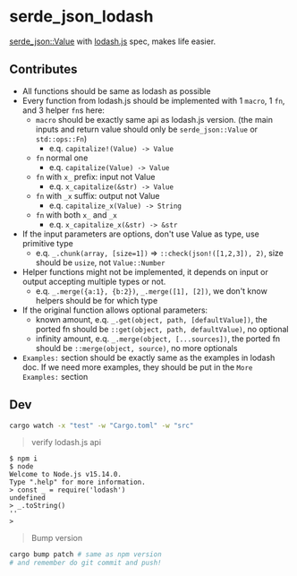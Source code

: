 # serde_json_lodash

[serde_json::Value](https://docs.serde.rs/serde_json/value/enum.Value.html) with [lodash.js](https://github.com/lodash/lodash) spec, makes life easier.

## Contributes

- All functions should be same as lodash as possible
- Every function from lodash.js should be implemented with 1 `macro`, 1 `fn`, and 3 helper `fn`s here:
  - `macro` should be exactly same api as lodash.js version. (the main inputs and return value should only be `serde_json::Value` or `std::ops::Fn`)
    - e.q. `capitalize!(Value) -> Value`
  - `fn` normal one
    - e.q. `capitalize(Value) -> Value`
  - `fn` with `x_` prefix: input not Value
    - e.q. `x_capitalize(&str) -> Value`
  - `fn` with `_x` suffix: output not Value
    - e.q. `capitalize_x(Value) -> String`
  - `fn` with both `x_` and `_x`
    - e.q. `x_capitalize_x(&str) -> &str`
- If the input parameters are options, don't use Value as type, use primitive type
  - e.q. `_.chunk(array, [size=1])` => `::check(json!([1,2,3]), 2)`, size should be `usize`, not `Value::Number`
- Helper functions might not be implemented, it depends on input or output accepting multiple types or not.
  - e.q. `_.merge({a:1}, {b:2})`, `_.merge([1], [2])`, we don't know helpers should be for which type
- If the original function allows optional parameters:
  - known amount, e.q. `_.get(object, path, [defaultValue])`, the ported fn should be `::get(object, path, defaultValue)`, no optional
  - infinity amount, e.q. `_.merge(object, [...sources])`, the ported fn should be `::merge(object, source)`, no more optionals
- `Examples:` section should be exactly same as the examples in lodash doc. If we need more examples, they should be put in the `More Examples:` section

## Dev

```bash
cargo watch -x "test" -w "Cargo.toml" -w "src"
```

> verify lodash.js api

```console
$ npm i
$ node
Welcome to Node.js v15.14.0.
Type ".help" for more information.
> const _ = require('lodash')
undefined
> _.toString()
''
>
```

> Bump version

```bash
cargo bump patch # same as npm version
# and remember do git commit and push!
```
